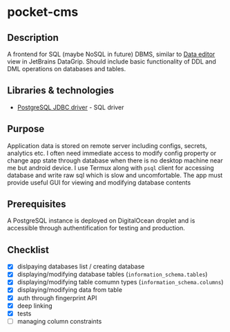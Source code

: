 # pocket-cms

## Description
A frontend for SQL (maybe NoSQL in future) DBMS, similar to [Data editor](https://www.jetbrains.com/help/datagrip/table-editor.html#) view in JetBrains DataGrip. Should include basic functionality of DDL and DML operations on databases and tables.


## Libraries & technologies
- [PostgreSQL JDBC driver](https://jdbc.postgresql.org/) - SQL driver


## Purpose
Application data is stored on remote server including configs, secrets, analytics etc. I often need immediate access to modify config property or change app state through database when there is no desktop machine near me but android device. I use Termux along with `psql` client for accessing database and write raw sql which is slow and uncomfortable. The app must provide useful GUI for viewing and modifying database contents


## Prerequisites
A PostgreSQL instance is deployed on DigitalOcean droplet and is accessible through authentification for testing and production.

## Checklist
- [x] dislpaying databases list / creating database
- [x] displaying/modifying database tables (`information_schema.tables`)
- [x] displaying/modifying table comumn types (`information_schema.columns`)
- [x] displaying/modifying data from table
- [x] auth through fingerprint API
- [x] deep linking
- [x] tests
- [ ] managing column constraints
